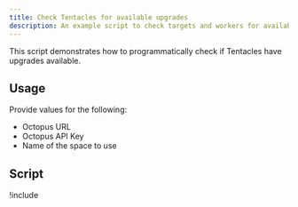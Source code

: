 ```yaml
---
title: Check Tentacles for available upgrades
description: An example script to check targets and workers for available Tentacle upgrades.
---
```


This script demonstrates how to programmatically check if Tentacles have upgrades available.

## Usage

Provide values for the following:

- Octopus URL
- Octopus API Key
- Name of the space to use

## Script

!include <check-for-tentacle-upgrades-scripts>
